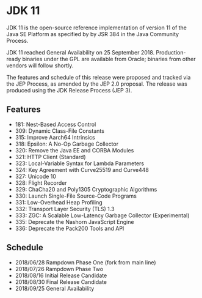 # JDK 11

JDK 11 is the open-source reference implementation of version 11 of the Java SE Platform as specified by by JSR 384 in the Java Community Process.

JDK 11 reached General Availability on 25 September 2018. Production-ready binaries under the GPL are available from Oracle; binaries from other vendors will follow shortly.

The features and schedule of this release were proposed and tracked via the JEP Process, as amended by the JEP 2.0 proposal. The release was produced using the JDK Release Process (JEP 3).

## Features

+ 181: Nest-Based Access Control
+ 309: Dynamic Class-File Constants
+ 315: Improve Aarch64 Intrinsics
+ 318: Epsilon: A No-Op Garbage Collector
+ 320: Remove the Java EE and CORBA Modules
+ 321: HTTP Client (Standard)
+ 323: Local-Variable Syntax for Lambda Parameters
+ 324: Key Agreement with Curve25519 and Curve448
+ 327: Unicode 10
+ 328: Flight Recorder
+ 329: ChaCha20 and Poly1305 Cryptographic Algorithms
+ 330: Launch Single-File Source-Code Programs
+ 331: Low-Overhead Heap Profiling
+ 332: Transport Layer Security (TLS) 1.3
+ 333: ZGC: A Scalable Low-Latency Garbage Collector
(Experimental)
+ 335: Deprecate the Nashorn JavaScript Engine
+ 336: Deprecate the Pack200 Tools and API

## Schedule

+ 2018/06/28		Rampdown Phase One (fork from main line)
+ 2018/07/26		Rampdown Phase Two
+ 2018/08/16		Initial Release Candidate
+ 2018/08/30		Final Release Candidate
+ 2018/09/25		General Availability
